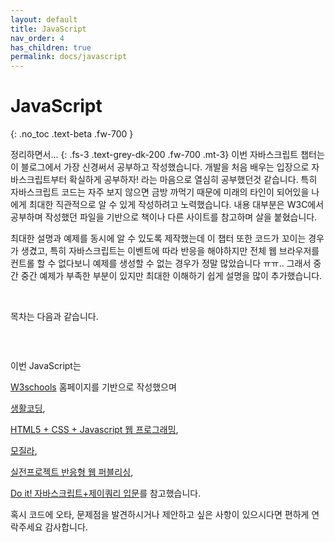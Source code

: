 ```yaml
---
layout: default
title: JavaScript
nav_order: 4
has_children: true
permalink: docs/javascript
---
```


# JavaScript
{: .no_toc .text-beta .fw-700 }

정리하면서...
{: .fs-3 .text-grey-dk-200 .fw-700 .mt-3}
이번 자바스크립트 챕터는 이 블로그에서 가장 신경써서 공부하고 작성했습니다. 
개발을 처음 배우는 입장으로 자바스크립트부터 확실하게 공부하자! 라는 마음으로 열심히 공부했던것 같습니다. 특히 자바스크립트 코드는 자주 보지 않으면 금방 까먹기 때문에 미래의 타인이 되어있을 나에게 최대한 직관적으로 알 수 있게 작성하려고 노력했습니다.
내용 대부분은 W3C에서 공부하며 작성했던 파일을 기반으로 책이나 다른 사이트를 참고하며 살을 붙혔습니다. 

최대한 설명과 예제를 동시에 알 수 있도록 제작했는데 이 챕터 또한 코드가 꼬이는 경우가 생겼고, 특히 자바스크립트는 이벤트에 따라 반응을 해야하지만 전체 웹 브라우저를 컨트롤 할 수 없다보니 예제를 생성할 수 없는 경우가 정말 많았습니다 ㅠㅠ.. 그래서 중간 중간 예제가 부족한 부분이 있지만 최대한 이해하기 쉽게 설명을 많이 추가했습니다.

<br>

목차는 다음과 같습니다.

```html

```

<br>

이번 JavaScript는

[W3schools](https://www.w3schools.com/) 홈페이지를 기반으로 작성했으며

[생활코딩](https://opentutorials.org/course/3),

[HTML5 + CSS + Javascript 웹 프로그래밍](http://www.webprogramming.co.kr/),

[모질라](https://developer.mozilla.org/ko/docs/Web/JavaScript),

[실전프로젝트 반응형 웹 퍼블리싱](https://book.naver.com/bookdb/book_detail.nhn?bid=7059258),

[Do it! 자바스크립트+제이쿼리 입문](http://www.kyobobook.co.kr/product/detailViewKor.laf?barcode=9788997390434)를 참고했습니다.

혹시 코드에 오타, 문제점을 발견하시거나 제안하고 싶은 사항이 있으시다면 편하게 연락주세요 감사합니다.
